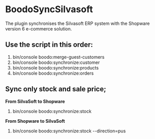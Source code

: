 # BoodoSyncSilvasoft
The plugin synchronises the Silvasoft ERP system with the Shopware version 6 e-commerce solution.




## Use the script in this order:
1. bin/console boodo:merge-guest-customers
2. bin/console boodo:synchronize:customer
3. bin/console boodo:synchronize:products
4. bin/console boodo:synchronize:orders




## Sync only stock and sale price;
**From SilvaSoft to Shopware**
1. bin/console boodo:synchronize:stock

**From Shopware to SilvaSoft**
1. bin/console boodo:synchronize:stock --direction=pus
